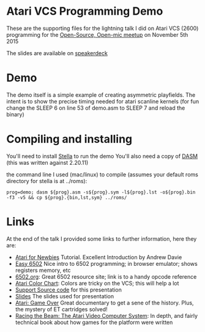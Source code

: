 # Atari VCS Programming Demo
These are the supporting files for the lightning talk I did on Atari VCS (2600) programming for the [Open-Source, Open-mic meetup](http://www.meetup.com/Chicago-Open-Source-Open-Mic/) on November 5th 2015

The slides are available on [speakerdeck](https://speakerdeck.com/logosity/atari-vcs-programming-a-very-brief-introduction)

# Demo
The demo itself is a simple example of creating asymmetric playfields. The intent is to show the precise timing needed for atari scanline kernels (for fun change the SLEEP 6 on line 53 of demo.asm to SLEEP 7 and reload the binary)

# Compiling and installing

You'll need to install [Stella](http://stella.sourceforge.net/downloads.php) to run the demo 
You'll also need a copy of [DASM](http://sourceforge.net/projects/dasm-dillon/files/dasm-dillon/) (this was written against 2.20.11)

the command line I used (mac/linux) to compile (assumes your default roms directory for stella is at ../roms):

`prog=demo; dasm ${prog}.asm -s${prog}.sym -l${prog}.lst -o${prog}.bin -f3 -v5 && cp ${prog}.{bin,lst,sym} ../roms/`

# Links

At the end of the talk I provided some links to further information, here they are:

* [Atari for Newbies](http://atariage.com/forums/topic/33233-sorted-table-of-contents/) Tutorial. Excellent Introduction by Andrew Davie
* [Easy 6502](http://skilldrick.github.io/easy6502/) Nice intro to 6502 programming; in browser emulator; shows registers memory, etc
* [6502.org](http://www.6502.org/tutorials/6502opcodes.html): Great 6502 resource site; link is to a handy opcode reference
* [Atari Color Chart](http://www.randomterrain.com/atari-2600-memories-tia-color-charts.html): Colors are tricky on the VCS; this will help a lot
* [Support Source code](https://github.com/logosity/atari-intro-osom) for this presentation
* [Slides](https://speakerdeck.com/logosity/atari-vcs-programming-a-very-brief-introduction) The slides used for presentation
* [Atari: Game Over](http://www.imdb.com/title/tt3715406/) Great documentary to get a sene of the history. Plus, the mystery of ET cartridges solved!
* [Racing the Beam: The Atari Video Computer System](http://www.amazon.com/Racing-Beam-Computer-Platform-Studies/dp/026201257X): In depth, and fairly technical book about how games for the platform were written

